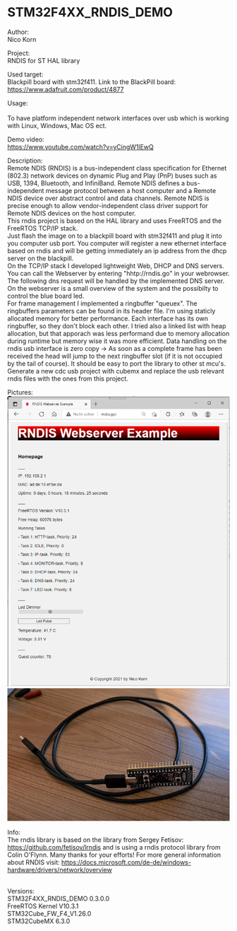 # STM32F4XX_RNDIS_DEMO
Author: 
<br>Nico Korn

Project: 
<br>RNDIS for ST HAL library

Used target: 
<br>Blackpill board with stm32f411. Link to the BlackPill board: https://www.adafruit.com/product/4877

Usage:	
<br>To have platform independent network interfaces over usb which is working with Linux, Windows, Mac OS ect.

Demo video:
<br>https://www.youtube.com/watch?v=yCingW1lEwQ

Description:
<br> Remote NDIS (RNDIS) is a bus-independent class specification for Ethernet (802.3) network devices on dynamic Plug and Play (PnP) buses such as USB, 1394, Bluetooth, and InfiniBand. Remote NDIS defines a bus-independent message protocol between a host computer and a Remote NDIS device over abstract control and data channels. Remote NDIS is precise enough to allow vendor-independent class driver support for Remote NDIS devices on the host computer.
<br>This rndis project is based on the HAL library and uses FreeRTOS and the FreeRTOS TCP/IP stack.
<br>Just flash the image on to a blackpill board with stm32f411 and plug it into you computer usb port. You computer will register a new ethernet interface based on rndis and will be getting immediately an ip address from the dhcp server on the blackpill.
<br>On the TCP/IP stack I developed lightweight Web, DHCP and DNS servers. You can call the Webserver by entering "hhtp://rndis.go" in your webrowser. The following dns request will be handled by the implemented DNS server. 
<br>On the webserver is a small overview of the system and the possibilty to control the blue board led.
<br>For frame management I implemented a ringbuffer "queuex". The ringbuffers parameters can be found in its header file. I'm using staticly allocated memory for better performance. Each interface has its own ringbuffer, so they don't block each other.
I tried also a linked list with heap allocation, but that apporach was less performand due to memory allocation during runtime but memory wise it was more efficient.
Data handling on the rndis usb interface is zero copy -> As soon as a complete frame has been received the head will jump to the next ringbuffer slot (if it is not occupied by the tail of course).
It should be easy to port the library to other st mcu's. Generate a new cdc usb project with cubemx and replace the usb relevant rndis files with the ones from this project.

Pictures:
<br><img src="https://github.com/nicokorn/STM32F4XX_RNDIS_DEMO/blob/main/docs/screenshot.PNG" alt="px1">
<br><img src="https://github.com/nicokorn/STM32F4XX_RNDIS_DEMO/blob/main/docs/blackpill.PNG" alt="px2">

Info: 
<br>The rndis library is based on the library from Sergey Fetisov: https://github.com/fetisov/lrndis and is using a rndis protocol library from Colin O'Flynn. Many thanks for your efforts! For more general information about RNDIS visit: https://docs.microsoft.com/de-de/windows-hardware/drivers/network/overview

<br>Versions: 
<br>STM32F4XX_RNDIS_DEMO 0.3.0.0 
<br>FreeRTOS Kernel V10.3.1 
<br>STM32Cube_FW_F4_V1.26.0 
<br>STM32CubeMX 6.3.0 

